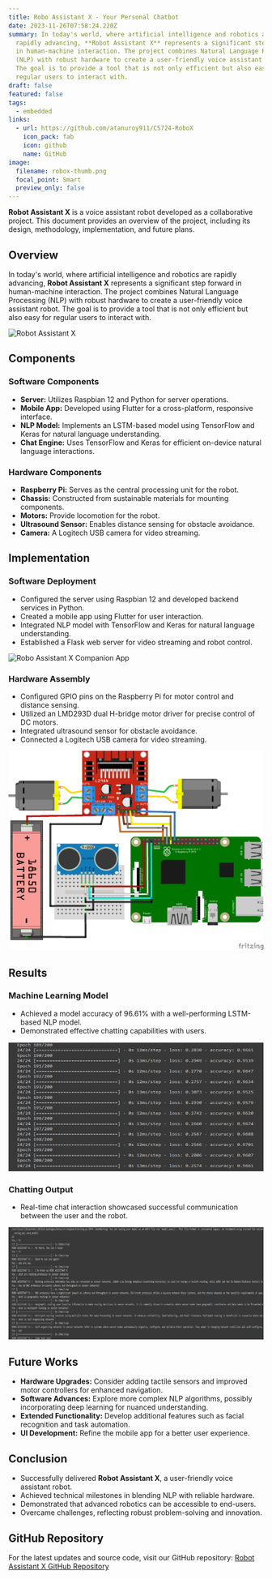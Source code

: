 ```yaml
---
title: Robo Assistant X - Your Personal Chatbot
date: 2023-11-26T07:58:24.220Z
summary: In today's world, where artificial intelligence and robotics are
  rapidly advancing, **Robot Assistant X** represents a significant step forward
  in human-machine interaction. The project combines Natural Language Processing
  (NLP) with robust hardware to create a user-friendly voice assistant robot.
  The goal is to provide a tool that is not only efficient but also easy for
  regular users to interact with.
draft: false
featured: false
tags:
  - embedded
links:
  - url: https://github.com/atanuroy911/CS724-RoboX
    icon_pack: fab
    icon: github
    name: GitHub
image:
  filename: robox-thumb.png
  focal_point: Smart
  preview_only: false
---
```

**Robot Assistant X** is a voice assistant robot developed as a collaborative project. This document provides an overview of the project, including its design, methodology, implementation, and future plans.

## Overview

In today's world, where artificial intelligence and robotics are rapidly advancing, **Robot Assistant X** represents a significant step forward in human-machine interaction. The project combines Natural Language Processing (NLP) with robust hardware to create a user-friendly voice assistant robot. The goal is to provide a tool that is not only efficient but also easy for regular users to interact with.

![Robot Assistant X](screenshot-2023-11-26-at-1.45.56 pm.png "Robot Assistant X view from all sides")

## Components

### Software Components

* **Server:** Utilizes Raspbian 12 and Python for server operations.
* **Mobile App:** Developed using Flutter for a cross-platform, responsive interface.
* **NLP Model:** Implements an LSTM-based model using TensorFlow and Keras for natural language understanding.
* **Chat Engine:** Uses TensorFlow and Keras for efficient on-device natural language interactions.

### Hardware Components

* **Raspberry Pi:** Serves as the central processing unit for the robot.
* **Chassis:** Constructed from sustainable materials for mounting components.
* **Motors:** Provide locomotion for the robot.
* **Ultrasound Sensor:** Enables distance sensing for obstacle avoidance.
* **Camera:** A Logitech USB camera for video streaming.

## Implementation

### Software Deployment

* Configured the server using Raspbian 12 and developed backend services in Python.
* Created a mobile app using Flutter for user interaction.
* Integrated NLP model with TensorFlow and Keras for natural language understanding.
* Established a Flask web server for video streaming and robot control.

![Robo Assistant X Companion App](screenshot-2023-11-26-at-1.46.06 pm.png "Robot Companion Application made with Flutter")

### Hardware Assembly

* Configured GPIO pins on the Raspberry Pi for motor control and distance sensing.
* Utilized an LMD293D dual H-bridge motor driver for precise control of DC motors.
* Integrated ultrasound sensor for obstacle avoidance.
* Connected a Logitech USB camera for video streaming.

![Robo Assistant X Hardware Setup](https://github.com/atanuroy911/CS724-RoboX/raw/main/git-assets/Sketch.png "Robot Assistant X Hardware Setup")

## Results

### Machine Learning Model

* Achieved a model accuracy of 96.61% with a well-performing LSTM-based NLP model.
* Demonstrated effective chatting capabilities with users.

![LSTM Model Accuracy](https://github.com/atanuroy911/CS724-RoboX/raw/main/git-assets/1.png "LSTM Model Accuracy")

### Chatting Output

* Real-time chat interaction showcased successful communication between the user and the robot.

![Chatting Output](https://github.com/atanuroy911/CS724-RoboX/raw/main/git-assets/2.png "Chatting output")

## Future Works

* **Hardware Upgrades:** Consider adding tactile sensors and improved motor controllers for enhanced navigation.
* **Software Advances:** Explore more complex NLP algorithms, possibly incorporating deep learning for nuanced understanding.
* **Extended Functionality:** Develop additional features such as facial recognition and task automation.
* **UI Development:** Refine the mobile app for a better user experience.

## Conclusion

* Successfully delivered **Robot Assistant X**, a user-friendly voice assistant robot.
* Achieved technical milestones in blending NLP with reliable hardware.
* Demonstrated that advanced robotics can be accessible to end-users.
* Overcame challenges, reflecting robust problem-solving and innovation.

## GitHub Repository

For the latest updates and source code, visit our GitHub repository: [Robot Assistant X GitHub Repository](https://github.com/atanuroy911/CS724-RoboX)